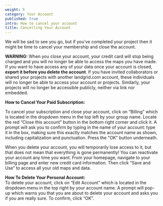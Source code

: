 ```yaml
---
weight: 5
category: Your Account
published: true
intro: How to cancel your account
title: Cancelling Your Account
---
```

We will be sad to see you go, but if you’ve completed your project then it might be time to cancel your membership and close the account.

**WARNING:** When you close your account, your credit card will stop being charged and you will no longer be able to access the maps you have made. If you want to have access any of your data once your account is closed, **export it before you delete the account**. If you have invited collaborators or shared your projects with another landgrid.com account, these individuals will no longer be able to access your account or projects. Similarly, your projects will no longer be accessible publicly, neither via link nor embedded.

**How to Cancel Your Paid Subscription:**

To cancel your subscription and close your account, click on “Billing” which is  located in the dropdown menu in the top left by your group name. Locate the red “Close this account” button in the bottom right corner and click it. A prompt will ask you to confirm by typing in the name of your account: type it in the box, making sure this exactly matches the account name as shown, including capitalization and punctuation. Press the "OK" button underneath.

When you delete your account, you will temporarily lose access to it, but that does not mean that everything is gone permanently! You can reactivate your account any time you want. From your homepage, navigate to your billing page and enter new credit card information. Then click “Save and Use” to access all your old maps and data.


**How To Delete Your Personal Account:**  
To delete your account, click on “Edit Account” which is located in the dropdown menu in the top right by your account name. A prompt will pop-up which warns you that you are about to delete your account and asks you if you are really sure. To confirm, click “OK”.


